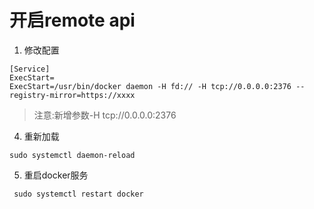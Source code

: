 开启remote api
===============
1. 修改配置
```shell
[Service]
ExecStart=
ExecStart=/usr/bin/docker daemon -H fd:// -H tcp://0.0.0.0:2376 --registry-mirror=https://xxxx
```
>注意:新增参数-H tcp://0.0.0.0:2376
4. 重新加载
```shell
sudo systemctl daemon-reload
```
5. 重启docker服务
```shell
 sudo systemctl restart docker
```